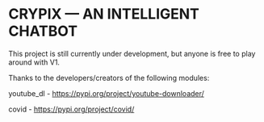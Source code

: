 # CRYPIX — AN INTELLIGENT CHATBOT
This project is still currently under development, but anyone is free to play around with V1.

Thanks to the developers/creators of the following modules:

youtube_dl - https://pypi.org/project/youtube-downloader/

covid - https://pypi.org/project/covid/

